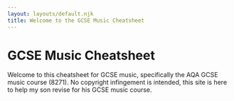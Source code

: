 ```yaml
---
layout: layouts/default.njk
title: Welcome to the GCSE Music Cheatsheet
---
```


# GCSE Music Cheatsheet

Welcome to this cheatsheet for GCSE music, specifically the AQA GCSE music course (8271). No copyright infingement is intended, this site is here to help my son revise for his GCSE music course.